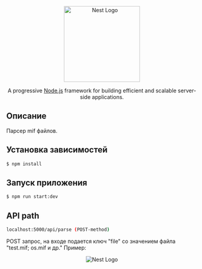 <p align="center">
  <a href="http://nestjs.com/" target="blank"><img src="https://nestjs.com/img/logo-small.svg" width="200" alt="Nest Logo" /></a>
</p>

[circleci-image]: https://img.shields.io/circleci/build/github/nestjs/nest/master?token=abc123def456
[circleci-url]: https://circleci.com/gh/nestjs/nest

  <p align="center">A progressive <a href="http://nodejs.org" target="_blank">Node.js</a> framework for building efficient and scalable server-side applications.</p>
    <p align="center">

##  Описание

Парсер mif файлов.

## Установка зависимостей

```bash
$ npm install
```

## Запуск приложения 

```bash
$ npm run start:dev
```

## API path

```bash
localhost:5000/api/parse (POST-method)
```
POST запрос, на входе подается ключ "file" со значением файла "test.mif; os.mif и др."
Пример:
<div align="center">
  <img src="https://i.ibb.co/zRWhv7r/2023-04-24-004023890.png" alt="Nest Logo" />
</div>

